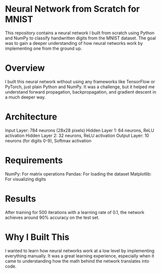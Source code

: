 # Neural Network from Scratch for MNIST
This repository contains a neural network I built from scratch using Python and NumPy to classify handwritten digits from the MNIST dataset. The goal was to gain a deeper understanding of how neural networks work by implementing one from the ground up.

# Overview
I built this neural network without using any frameworks like TensorFlow or PyTorch, just plain Python and NumPy. It was a challenge, but it helped me understand forward propagation, backpropagation, and gradient descent in a much deeper way.

# Architecture
Input Layer: 784 neurons (28x28 pixels)
Hidden Layer 1: 64 neurons, ReLU activation
Hidden Layer 2: 32 neurons, ReLU activation
Output Layer: 10 neurons (for digits 0-9), Softmax activation

# Requirements
NumPy: For matrix operations
Pandas: For loading the dataset
Matplotlib: For visualizing digits

# Results
After training for 500 iterations with a learning rate of 0.1, the network achieves around 90% accuracy on the test set.

# Why I Built This
I wanted to learn how neural networks work at a low level by implementing everything manually. It was a great learning experience, especially when it came to understanding how the math behind the network translates into code.
